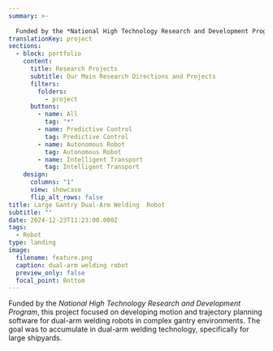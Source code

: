 ```yaml
---
summary: >-
  
  Funded by the *National High Technology Research and Development Program*, this project focused on developing motion and trajectory planning software for dual-arm welding robots in complex gantry environments. The goal was to accumulate  in dual-arm welding technology, specifically for large shipyards.
translationKey: project
sections:
  - block: portfolio
    content:
      title: Research Projects
      subtitle: Our Main Research Directions and Projects
      filters:
        folders:
          - project
      buttons:
        - name: All
          tag: "*"
        - name: Predictive Control
          tag: Predictive Control
        - name: Autonomous Robot
          tag: Autonomous Robot
        - name: Intelligent Transport
          tag: Intelligent Transport
    design:
      columns: "1"
      view: showcase
      flip_alt_rows: false
title: Large Gantry Dual-Arm Welding  Robot
subtitle: ""
date: 2024-12-23T11:23:00.000Z
tags:
  - Robot
type: landing
image:
  filename: feature.png
  caption: dual-arm welding robot
  preview_only: false
  focal_point: Bottom
---
```


Funded by the *National High Technology Research and Development Program*, this project focused on developing motion and trajectory planning software for dual-arm welding robots in complex gantry environments. The goal was to accumulate  in dual-arm welding technology, specifically for large shipyards.
